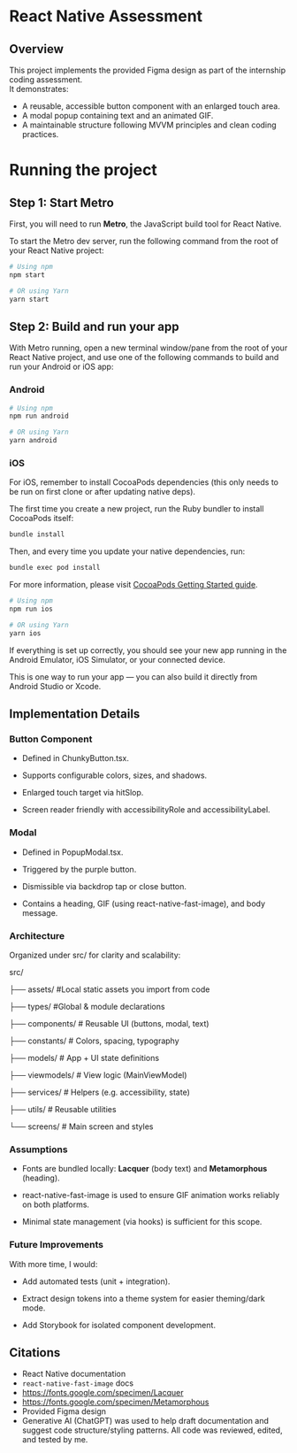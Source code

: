  # React Native Assessment  
 ## Overview  
 
This project implements the provided Figma design as part of the internship coding assessment.  
It demonstrates:  
- A reusable, accessible button component with an enlarged touch area.
- A modal popup containing text and an animated GIF.
- A maintainable structure following MVVM principles and clean coding practices.

# Running the project

## Step 1: Start Metro

First, you will need to run **Metro**, the JavaScript build tool for React Native.

To start the Metro dev server, run the following command from the root of your React Native project:

```sh
# Using npm
npm start

# OR using Yarn
yarn start
```

## Step 2: Build and run your app

With Metro running, open a new terminal window/pane from the root of your React Native project, and use one of the following commands to build and run your Android or iOS app:

### Android

```sh
# Using npm
npm run android

# OR using Yarn
yarn android
```

### iOS

For iOS, remember to install CocoaPods dependencies (this only needs to be run on first clone or after updating native deps).

The first time you create a new project, run the Ruby bundler to install CocoaPods itself:

```sh
bundle install
```

Then, and every time you update your native dependencies, run:

```sh
bundle exec pod install
```

For more information, please visit [CocoaPods Getting Started guide](https://guides.cocoapods.org/using/getting-started.html).

```sh
# Using npm
npm run ios

# OR using Yarn
yarn ios
```

If everything is set up correctly, you should see your new app running in the Android Emulator, iOS Simulator, or your connected device.

This is one way to run your app — you can also build it directly from Android Studio or Xcode.

Implementation Details
----------------------

### Button Component

*   Defined in ChunkyButton.tsx.
    
*   Supports configurable colors, sizes, and shadows.
    
*   Enlarged touch target via hitSlop.
    
*   Screen reader friendly with accessibilityRole and accessibilityLabel.
    

### Modal

*   Defined in PopupModal.tsx.
    
*   Triggered by the purple button.
    
*   Dismissible via backdrop tap or close button.
    
*   Contains a heading, GIF (using react-native-fast-image), and body message.
    

### Architecture

Organized under src/ for clarity and scalability:

src/

├── assets/         #Local static assets you import from code

├── types/         #Global & module declarations

├── components/      # Reusable UI (buttons, modal, text)

├── constants/       # Colors, spacing, typography

├── models/          # App + UI state definitions

├── viewmodels/     # View logic (MainViewModel)

├── services/        # Helpers (e.g. accessibility, state)

├── utils/           # Reusable utilities

└── screens/         # Main screen and styles

### Assumptions

*   Fonts are bundled locally: **Lacquer** (body text) and **Metamorphous** (heading).
    
*   react-native-fast-image is used to ensure GIF animation works reliably on both platforms.
    
*   Minimal state management (via hooks) is sufficient for this scope.
    

### Future Improvements

With more time, I would:

*   Add automated tests (unit + integration).
    
*   Extract design tokens into a theme system for easier theming/dark mode.
    
*   Add Storybook for isolated component development.

## Citations
- React Native documentation
- `react-native-fast-image` docs
- https://fonts.google.com/specimen/Lacquer
- https://fonts.google.com/specimen/Metamorphous
- Provided Figma design
- Generative AI (ChatGPT) was used to help draft documentation and suggest code structure/styling patterns. All code was reviewed, edited, and tested by me.
